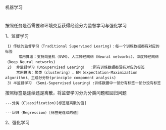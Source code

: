 
机器学习
#
按照任务是否需要和环境交互获得经验分为监督学习与强化学习

1、监督学习

     1）传统的监督学习（Traditional Supervised Learing)：每一个训练数据都有对应的标签
          常用算法：支持向量机（SVM)、人工神经网络（Neural networks)、深度神经网络（Deep Neural networks)
     2)  非监督学习（UnSupervised Learing）  :所有训练数据都没有对应的标签
         常用算法：聚类（clustering) 、EM（expectation-Maximization algorithm)、主成分分析(principle component analysis)
     3）半监督学习 （Semi-Supervised Learing）:训练数据中一部分有标签一部分没有标签
     
     
   按照标签是连续还是离散，将监督学习分为分类问题和回归问题  
   
    ---分类（Classification)[标签是离散的值]
    
    ---回归（Regression）[标签是连续的值]
    
2、强化学习
